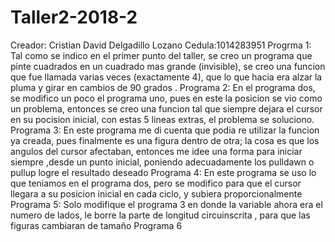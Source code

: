 # Taller2-2018-2
Creador: Cristian David Delgadillo Lozano
Cedula:1014283951
Progrma 1: 
Tal como se indico en el primer punto del taller, se creo un programa que pinte cuadrados en un cuadrado mas grande (invisible), se creo una funcion que fue llamada varias veces (exactamente 4), que lo que hacia era alzar la pluma y girar en cambios de 90 grados .
Programa 2: 
En el programa dos, se modifico un poco el programa uno, pues en este la posicion se vio como un problema, entonces se creo una funcion tal que siempre dejara el cursor en su pocision inicial, con estas 5 lineas extras, el problema se soluciono.
Programa 3: 
En este programa me di cuenta que podia re utilizar la funcion ya creada, pues finalmente es una figura dentro de otra; la cosa es que los angulos del cursor afectaban, entonces me idee una forma para iniciar siempre ,desde un punto inicial, poniendo adecuadamente los pulldawn o pullup logre el resultado deseado
Programa 4:
En este programa se uso lo que teniamos en el programa dos, pero se modifico para que el cursor llegara a su posicion inicial en cada ciclo, y subiera proporcionalmente
Programa 5:
Solo modifique el programa 3 en donde la variable ahora era el numero de lados, le borre la parte de longitud circuinscrita , para que las figuras cambiaran de tamaño
Programa 6
